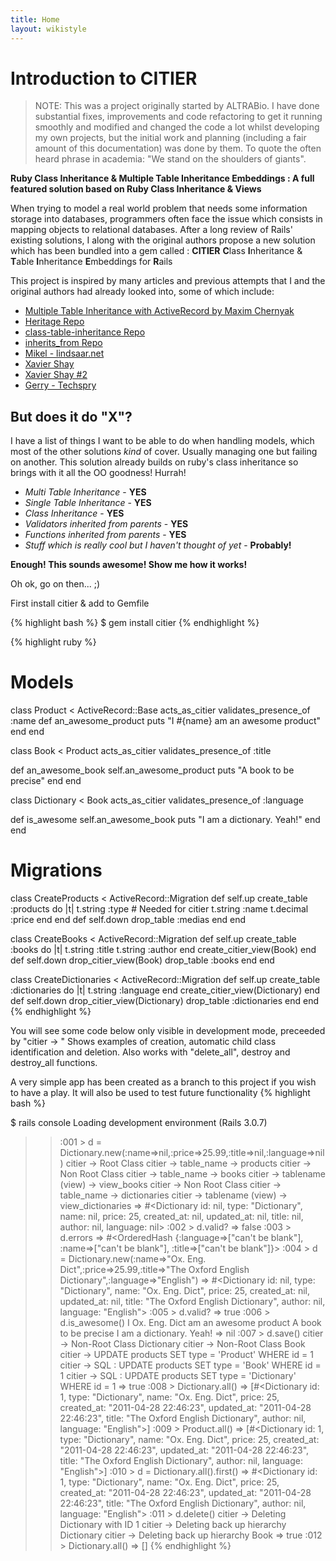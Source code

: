 ```yaml
---
title: Home
layout: wikistyle
---
```


Introduction to CITIER
======================


> NOTE: This was a project originally started by ALTRABio. I have done substantial fixes, improvements and code refactoring to get it running smoothly and modified and changed the code a lot whilst developing my own projects, but the initial work and planning (including a fair amount of this documentation) was done by them.
> To quote the often heard phrase in academia: "We stand on the shoulders of giants".

**Ruby Class Inheritance & Multiple Table Inheritance Embeddings : A full featured solution based on Ruby Class Inheritance & Views**

When trying to model a real world problem that needs some information storage into databases, programmers often face the issue which consists in mapping objects to relational databases. After a long review of Rails' existing solutions, I along with the original authors propose a new solution which has been bundled into a gem called : **CITIER** **C**lass **I**nheritance & **T**able **I**nheritance **E**mbeddings for **R**ails

This project is inspired by many articles and previous attempts that I and the original authors had already looked into, some of which include:

- [Multiple Table Inheritance with ActiveRecord by Maxim Chernyak](http://mediumexposure.com/multiple-table-inheritance-active-record/)
- [Heritage Repo](https://github.com/BenjaminMedia/Heritage)
- [class-table-inheritance Repo](https://github.com/brunofrank/class-table-inheritance)
- [inherits_from Repo](https://github.com/rwl4/inherits_from)
- [Mikel - lindsaar.net](http://lindsaar.net/2008/3/12/multi-table-inheritance-in-rails-when-two-tables-are-one)
- [Xavier Shay](http://rhnh.net/2010/08/15/class-table-inheritance-and-eager-loading)
- [Xavier Shay #2](http://rhnh.net/2010/07/02/3-reasons-why-you-should-not-use-single-table-inheritance)
- [Gerry - Techspry](http://techspry.com/ruby_and_rails/multiple-table-inheritance-in-rails-3/)

But does it do "X"?
-------------------
I have a list of things I want to be able to do when handling models, which most of the other solutions *kind* of cover. Usually managing one but failing on another.
This solution already builds on ruby's class inheritance so brings with it all the OO goodness! Hurrah!

- *Multi Table Inheritance* - **YES**
- *Single Table Inheritance* - **YES**
- *Class Inheritance* - **YES**
- *Validators inherited from parents* - **YES**
- *Functions inherited from parents* - **YES**
- *Stuff which is really cool but I haven't thought of yet* - **Probably!**

**Enough! This sounds awesome! Show me how it works!**

Oh ok, go on then... ;)

First install citier & add to Gemfile

{% highlight bash %}
$ gem install citier
{% endhighlight %}

{% highlight ruby %}

# Models
class Product < ActiveRecord::Base
  acts_as_citier
  validates_presence_of :name
  def an_awesome_product
    puts "I #{name} am an awesome product"
  end
end

class Book < Product
  acts_as_citier
  validates_presence_of :title
  
  def an_awesome_book
    self.an_awesome_product
    puts "A book to be precise"
  end
end

class Dictionary < Book
  acts_as_citier
  validates_presence_of :language
  
  def is_awesome
    self.an_awesome_book
    puts "I am a dictionary. Yeah!"
  end
end

# Migrations
class CreateProducts < ActiveRecord::Migration
  def self.up
    create_table :products do |t|
      t.string :type # Needed for citier
      t.string :name
      t.decimal :price
    end
  end
  def self.down
    drop_table :medias
  end
end

class CreateBooks < ActiveRecord::Migration
  def self.up
    create_table :books do |t|
      t.string :title
      t.string :author
    end
    create_citier_view(Book)
  end
  def self.down
    drop_citier_view(Book)
    drop_table :books
  end
end

class CreateDictionaries < ActiveRecord::Migration
  def self.up
    create_table :dictionaries do |t|
      t.string :language
    end
    create_citier_view(Dictionary)
  end
  def self.down
    drop_citier_view(Dictionary)
    drop_table :dictionaries
  end
end
{% endhighlight %}


You will see some code below only visible in development mode, preceeded by "citier -> "
Shows examples of creation, automatic child class identification and deletion. Also works with "delete_all", destroy and destroy\_all functions.

A very simple app has been created as a branch to this project if you wish to have a play. It will also be used to test future functionality
{% highlight bash %}

$ rails console
Loading development environment (Rails 3.0.7)
>> :001 > d = Dictionary.new(:name=>nil,:price=>25.99,:title=>nil,:language=>nil)
citier -> Root Class
citier -> table_name -> products
citier -> Non Root Class
citier -> table_name -> books
citier -> tablename (view) -> view_books
citier -> Non Root Class
citier -> table_name -> dictionaries
citier -> tablename (view) -> view_dictionaries
 => #<Dictionary id: nil, type: "Dictionary", name: nil, price: 25, created_at: nil, updated_at: nil, title: nil, author: nil, language: nil> 
>> :002 > d.valid?
 => false 
>> :003 > d.errors
 => #<OrderedHash {:language=>["can't be blank"], :name=>["can't be blank"], :title=>["can't be blank"]}> 
>> :004 > d = Dictionary.new(:name=>"Ox. Eng. Dict",:price=>25.99,:title=>"The Oxford English Dictionary",:language=>"English")
 => #<Dictionary id: nil, type: "Dictionary", name: "Ox. Eng. Dict", price: 25, created_at: nil, updated_at: nil, title: "The Oxford English Dictionary", author: nil, language: "English"> 
>> :005 > d.valid?
 => true
>> :006 > d.is_awesome()
I Ox. Eng. Dict am an awesome product
A book to be precise
I am a dictionary. Yeah!
=> nil
>> :007 > d.save()
citier -> Non-Root Class Dictionary
citier -> Non-Root Class Book
citier -> UPDATE products SET type = 'Product' WHERE id = 1
citier -> SQL : UPDATE products SET type = 'Book' WHERE id = 1
citier -> SQL : UPDATE products SET type = 'Dictionary' WHERE id = 1
 => true 
>> :008 > Dictionary.all()
 => [#<Dictionary id: 1, type: "Dictionary", name: "Ox. Eng. Dict", price: 25, created_at: "2011-04-28 22:46:23", updated_at: "2011-04-28 22:46:23", title: "The Oxford English Dictionary", author: nil, language: "English">] 
>> :009 > Product.all()
 => [#<Dictionary id: 1, type: "Dictionary", name: "Ox. Eng. Dict", price: 25, created_at: "2011-04-28 22:46:23", updated_at: "2011-04-28 22:46:23", title: "The Oxford English Dictionary", author: nil, language: "English">] 
>> :010 > d = Dictionary.all().first()
 => #<Dictionary id: 1, type: "Dictionary", name: "Ox. Eng. Dict", price: 25, created_at: "2011-04-28 22:46:23", updated_at: "2011-04-28 22:46:23", title: "The Oxford English Dictionary", author: nil, language: "English"> 
>> :011 > d.delete()
citier -> Deleting Dictionary with ID 1
citier -> Deleting back up hierarchy Dictionary
citier -> Deleting back up hierarchy Book
 => true 
>> :012 > Dictionary.all()
 => []
{% endhighlight %}